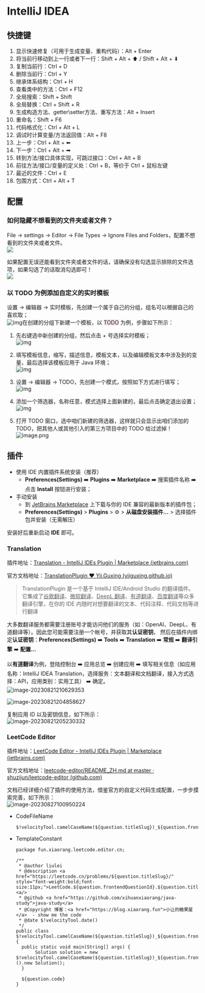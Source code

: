 # IntelliJ IDEA

## 快捷键

1. 显示快速修复（可用于生成变量、重构代码）：Alt + Enter
2. 将当前行移动到上一行或者下一行：Shift + Alt + ⬆ / Shift + Alt + ⬇
3. 复制当前行：Ctrl + D
4. 删除当前行：Ctrl + Y
5. 继承体系结构：Ctrl + H
6. 查看类中的方法：Ctrl + F12
7. 全局搜索：Shift + Shift
8. 全局替换：Ctrl + Shift + R
9. 生成构造方法、getter\setter方法、重写方法：Alt + Insert
10. 重命名：Shift + F6
11. 代码格式化：Ctrl + Alt + L
12. 调试时计算变量/方法返回值：Alt + F8
13. 上一步：Ctrl + Alt + ⬅
14. 下一步：Ctrl + Alt + ➡
15. 转到方法/接口具体实现，可跳过接口：Ctrl + Alt + B
16. 前往方法/接口/变量的定义处：Ctrl + B，等价于 Ctrl + 鼠标左键
17. 最近的文件：Ctrl + E
18. 包围方式：Ctrl + Alt + T

## 配置

### 如何隐藏不想看到的文件夹或者文件？

File -> settings -> Editor -> File Types -> Ignore Files and Folders，配置不想看到的文件夹或者文件。<br />![](https://fastly.jsdelivr.net/gh/xihuanxiaorang/img/202308041718338.png)

如果配置无误还能看到文件夹或者文件的话，请确保没有勾选显示排除的文件选项，如果勾选了的话取消勾选即可！<br />![](https://fastly.jsdelivr.net/gh/xihuanxiaorang/img/202308041723979.png)

### 以 TODO 为例添加自定义的实时模板

设置 -> 编辑器 -> 实时模板，先创建一个属于自己的分组，组名可以根据自己的喜欢取；<br />![img](https://fastly.jsdelivr.net/gh/xihuanxiaorang/img/202308041706690.png)在创建的分组下新建一个模板，以 <span style="background-color: rgb(251, 228, 231);">TODO</span> 为例，步骤如下所示：

1. 先右键选中新创建的分组，然后点击 + 号选择实时模板；<br />![img](https://fastly.jsdelivr.net/gh/xihuanxiaorang/img/202308041707518.png)

2. 填写模板信息，缩写，描述信息，模板文本，以及编辑模板文本中涉及到的变量，最后选择该模板应用于 Java 环境；<br />![img](https://fastly.jsdelivr.net/gh/xihuanxiaorang/img/202308041707094.png)

3. 设置 -> 编辑器 -> TODO，先创建一个模式，按照如下方式进行填写；<br />![img](https://fastly.jsdelivr.net/gh/xihuanxiaorang/img/202308041707324.png)

4. 添加一个筛选器，名称任意，模式选择上面新建的，最后点击确定退出设置；<br />![img](https://fastly.jsdelivr.net/gh/xihuanxiaorang/img/202308041708909.png)

5. 打开 TODO 窗口，选中咱们新建的筛选器，这样就只会显示出咱们添加的 TODO，把其他人或其他引入的第三方项目中的 TODO 给过滤掉！<br />![image.png](https://fastly.jsdelivr.net/gh/xihuanxiaorang/img/202308041708006.png)

## 插件

- 使用 IDE 内置插件系统安装（推荐）
  - **Preferences(Settings)** ➡️ **Plugins** ➡️ **Marketplace** ➡️ 搜索插件名称 ➡️ 点击 **Install** 按钮进行安装；
- 手动安装
  - 到 [JetBrains Marketplace](https://plugins.jetbrains.com/) 上下载与你的 IDE 兼容的最新版本的插件包；
  - **Preferences(Settings)** > **Plugins** > ⚙ > **从磁盘安装插件...** > 选择插件包并安装（无需解压）

安装好后重新启动 **IDE** 即可。

### Translation

插件地址：[Translation - IntelliJ IDEs Plugin | Marketplace (jetbrains.com)](https://plugins.jetbrains.com/plugin/8579-translation)

官方文档地址：[TranslationPlugin ❤️ Yii.Guxing (yiiguxing.github.io)](https://yiiguxing.github.io/TranslationPlugin/#/)

> TranslationPlugin 是一个基于 IntelliJ IDE/Android Studio 的翻译插件。它集成了<u>谷歌翻译</u>、<u>微软翻译</u>、<u>DeepL 翻译</u>、<u>有道翻译</u>、<u>百度翻译</u>等众多翻译引擎，在你的 IDE 内随时对想要翻译的文本、代码注释、代码文档等进行翻译

大多数翻译服务都需要注册账号才能访问他们的服务（如：OpenAI、DeepL、有道翻译等）。因此您可能需要注册一个帐号，并获取其**认证密钥**， 然后在插件内绑定**认证密钥**：**Preferences(Settings)** ➡️ **Tools** ➡️ **Translation** ➡️ **常规** ➡️ **翻译引擎** ➡️  **配置...**

以**有道翻译**为例，登陆控制台 ➡️ 应用总览 ➡️ 创建应用 ➡️ 填写相关信息（如应用名称：IntelliJ IDEA Translation，选择服务：文本翻译和文档翻译，接入方式选择：API，应用类别：实用工具） ➡️ 确定。 <br />![image-20230821210629353](https://fastly.jsdelivr.net/gh/xihuanxiaorang/img/202308212106442.png)

![image-20230821204858627](https://fastly.jsdelivr.net/gh/xihuanxiaorang/img/202308212048685.png)

复制应用 ID 以及密钥信息，如下所示：<br />![image-20230821205230332](https://fastly.jsdelivr.net/gh/xihuanxiaorang/img/202308212052416.png)

### LeetCode Editor

插件地址：[LeetCode Editor - IntelliJ IDEs Plugin | Marketplace (jetbrains.com)](https://plugins.jetbrains.com/plugin/12132-leetcode-editor)

官方文档地址：[leetcode-editor/README_ZH.md at master · shuzijun/leetcode-editor (github.com)](https://github.com/shuzijun/leetcode-editor/blob/master/README_ZH.md)

文档已经详细介绍了插件的使用方法，借鉴官方的自定义代码生成配置，一步步摸索完善，如下所示：<br />![image-20230827100950224](https://fastly.jsdelivr.net/gh/xihuanxiaorang/img/202308271009333.png)

- CodeFileName

  ```
  $!velocityTool.camelCaseName(${question.titleSlug})_${question.frontendQuestionId}
  ```

- TemplateConstant

  ```
  package fun.xiaorang.leetcode.editor.cn;
  
  /**
   * @author liulei
   * @description <a href="https://leetcode.cn/problems/${question.titleSlug}/" style="font-weight:bold;font-size:11px;">LeetCode.${question.frontendQuestionId}.${question.title}<a/>
   * @github <a href="https://github.com/xihuanxiaorang/java-study">java-study</a>
   * @Copyright 博客：<a href="https://blog.xiaorang.fun">小让的糖果屋</a>  - show me the code
   * @date $!velocityTool.date()
   */
  public class $!velocityTool.camelCaseName(${question.titleSlug})_${question.frontendQuestionId} {
    public static void main(String[] args) {
         Solution solution = new $!velocityTool.camelCaseName(${question.titleSlug})_${question.frontendQuestionId}().new Solution();
    }
    
    ${question.code}
  }
  ```
